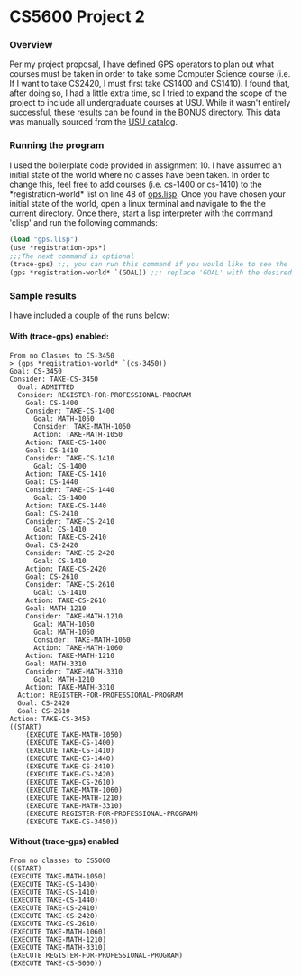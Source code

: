 # CS5600 Project 2

### Overview
Per my project proposal, I have defined GPS operators to plan out what courses must be taken in order to take some Computer Science course (i.e. If I want to take CS2420, I must first take CS1400 and CS1410). I found that, after doing so, I had a little extra time, so I tried to expand the scope of the project to include all undergraduate courses at USU. While it wasn't entirely successful, these results can be found in the [BONUS](\BONUS) directory. This data was manually sourced from the [USU catalog](https://catalog.usu.edu/preview_program.php?catoid=38&poid=36772).

### Running the program
I used the boilerplate code provided in assignment 10. I have assumed an initial state of the world where no classes have been taken. In order to change this, feel free to add courses (i.e. cs-1400 or cs-1410) to the \*registration-world\* list on line 48 of [ops.lisp](\ops.lisp). Once you have chosen your initial state of the world, open a linux terminal and navigate to the the current directory. Once there, start a lisp interpreter with the command 'clisp' and run the following commands:
```lisp
(load "gps.lisp")
(use *registration-ops*)
;;;The next command is optional
(trace-gps) ;;; you can run this command if you would like to see the 'thought-process' of GPS
(gps *registration-world* `(GOAL)) ;;; replace 'GOAL' with the desired course, i.e. cs-3450 or cs-5000
```
### Sample results
I have included a couple of the runs below:
#### With (trace-gps) enabled:
```
From no Classes to CS-3450
> (gps *registration-world* `(cs-3450))
Goal: CS-3450   
Consider: TAKE-CS-3450  
  Goal: ADMITTED    
  Consider: REGISTER-FOR-PROFESSIONAL-PROGRAM   
    Goal: CS-1400   
    Consider: TAKE-CS-1400  
      Goal: MATH-1050   
      Consider: TAKE-MATH-1050  
      Action: TAKE-MATH-1050    
    Action: TAKE-CS-1400    
    Goal: CS-1410   
    Consider: TAKE-CS-1410  
      Goal: CS-1400 
    Action: TAKE-CS-1410    
    Goal: CS-1440   
    Consider: TAKE-CS-1440  
      Goal: CS-1400 
    Action: TAKE-CS-1440    
    Goal: CS-2410   
    Consider: TAKE-CS-2410  
      Goal: CS-1410 
    Action: TAKE-CS-2410    
    Goal: CS-2420   
    Consider: TAKE-CS-2420  
      Goal: CS-1410 
    Action: TAKE-CS-2420    
    Goal: CS-2610   
    Consider: TAKE-CS-2610  
      Goal: CS-1410 
    Action: TAKE-CS-2610    
    Goal: MATH-1210 
    Consider: TAKE-MATH-1210    
      Goal: MATH-1050   
      Goal: MATH-1060   
      Consider: TAKE-MATH-1060  
      Action: TAKE-MATH-1060    
    Action: TAKE-MATH-1210  
    Goal: MATH-3310 
    Consider: TAKE-MATH-3310    
      Goal: MATH-1210   
    Action: TAKE-MATH-3310  
  Action: REGISTER-FOR-PROFESSIONAL-PROGRAM 
  Goal: CS-2420 
  Goal: CS-2610 
Action: TAKE-CS-3450    
((START) 
    (EXECUTE TAKE-MATH-1050)    
    (EXECUTE TAKE-CS-1400)  
    (EXECUTE TAKE-CS-1410)  
    (EXECUTE TAKE-CS-1440)  
    (EXECUTE TAKE-CS-2410)  
    (EXECUTE TAKE-CS-2420)  
    (EXECUTE TAKE-CS-2610)  
    (EXECUTE TAKE-MATH-1060)    
    (EXECUTE TAKE-MATH-1210)    
    (EXECUTE TAKE-MATH-3310)    
    (EXECUTE REGISTER-FOR-PROFESSIONAL-PROGRAM) 
    (EXECUTE TAKE-CS-3450)) 
```
#### Without (trace-gps) enabled
```
From no classes to CS5000
((START) 
(EXECUTE TAKE-MATH-1050) 
(EXECUTE TAKE-CS-1400) 
(EXECUTE TAKE-CS-1410) 
(EXECUTE TAKE-CS-1440) 
(EXECUTE TAKE-CS-2410) 
(EXECUTE TAKE-CS-2420)
(EXECUTE TAKE-CS-2610) 
(EXECUTE TAKE-MATH-1060) 
(EXECUTE TAKE-MATH-1210) 
(EXECUTE TAKE-MATH-3310) 
(EXECUTE REGISTER-FOR-PROFESSIONAL-PROGRAM)
(EXECUTE TAKE-CS-5000))
```